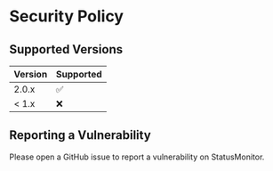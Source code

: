 # Security Policy

## Supported Versions

| Version | Supported          |
| ------- | ------------------ |
| 2.0.x   | :white_check_mark: |
| < 1.x   | :x:                |

## Reporting a Vulnerability
Please open a GitHub issue to report a vulnerability on StatusMonitor.
